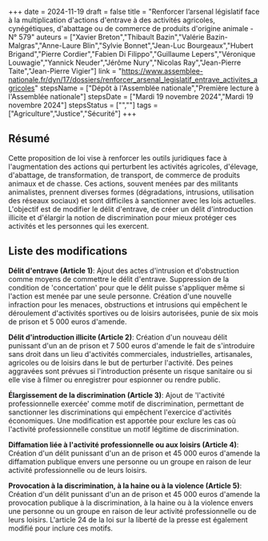 +++
date = 2024-11-19
draft = false
title = "Renforcer l’arsenal législatif face à la multiplication d'actions d'entrave à des activités agricoles, cynégétiques, d'abattage ou de commerce de produits d'origine animale - N° 579"
auteurs = ["Xavier Breton","Thibault Bazin","Valérie Bazin-Malgras","Anne-Laure Blin","Sylvie Bonnet","Jean-Luc Bourgeaux","Hubert Brigand","Pierre Cordier","Fabien Di Filippo","Guillaume Lepers","Véronique Louwagie","Yannick Neuder","Jérôme Nury","Nicolas Ray","Jean-Pierre Taite","Jean-Pierre Vigier"]
link = "https://www.assemblee-nationale.fr/dyn/17/dossiers/renforcer_arsenal_legislatif_entrave_activites_agricoles"
stepsName = ["Dépôt à l'Assemblée nationale","Première lecture à l'Assemblée nationale"]
stepsDate = ["Mardi 19 novembre 2024","Mardi 19 novembre 2024"]
stepsStatus = ["",""]
tags = ["Agriculture","Justice","Sécurité"]
+++

## Résumé

Cette proposition de loi vise à renforcer les outils juridiques face à l'augmentation des actions qui perturbent les activités agricoles, d'élevage, d'abattage, de transformation, de transport, de commerce de produits animaux et de chasse. Ces actions, souvent menées par des militants animalistes, prennent diverses formes (dégradations, intrusions, utilisation des réseaux sociaux) et sont difficiles à sanctionner avec les lois actuelles. L'objectif est de modifier le délit d'entrave, de créer un délit d'introduction illicite et d'élargir la notion de discrimination pour mieux protéger ces activités et les personnes qui les exercent.

## Liste des modifications

**Délit d'entrave (Article 1)**: Ajout des actes d'intrusion et d'obstruction comme moyens de commettre le délit d'entrave. Suppression de la condition de 'concertation' pour que le délit puisse s'appliquer même si l'action est menée par une seule personne. Création d'une nouvelle infraction pour les menaces, obstructions et intrusions qui empêchent le déroulement d'activités sportives ou de loisirs autorisées, punie de six mois de prison et 5 000 euros d'amende.

**Délit d'introduction illicite (Article 2)**: Création d'un nouveau délit punissant d'un an de prison et 7 500 euros d'amende le fait de s'introduire sans droit dans un lieu d'activités commerciales, industrielles, artisanales, agricoles ou de loisirs dans le but de perturber l'activité. Des peines aggravées sont prévues si l'introduction présente un risque sanitaire ou si elle vise à filmer ou enregistrer pour espionner ou rendre public.

**Élargissement de la discrimination (Article 3)**: Ajout de 'l'activité professionnelle exercée' comme motif de discrimination, permettant de sanctionner les discriminations qui empêchent l'exercice d'activités économiques. Une modification est apportée pour exclure les cas où l'activité professionnelle constitue un motif légitime de discrimination.

**Diffamation liée à l'activité professionnelle ou aux loisirs (Article 4)**: Création d'un délit punissant d'un an de prison et 45 000 euros d'amende la diffamation publique envers une personne ou un groupe en raison de leur activité professionnelle ou de leurs loisirs.

**Provocation à la discrimination, à la haine ou à la violence (Article 5)**: Création d'un délit punissant d'un an de prison et 45 000 euros d'amende la provocation publique à la discrimination, à la haine ou à la violence envers une personne ou un groupe en raison de leur activité professionnelle ou de leurs loisirs. L'article 24 de la loi sur la liberté de la presse est également modifié pour inclure ces motifs.
